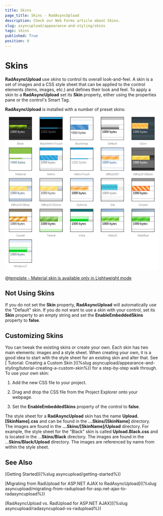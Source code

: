 ```yaml
---
title: Skins
page_title: Skins - RadAsyncUpload
description: Check our Web Forms article about Skins.
slug: asyncupload/appearance-and-styling/skins
tags: skins
published: True
position: 0
---
```


# Skins

**RadAsyncUpload** use *skins* to control its overall look-and-feel. A skin is a set of images and a CSS style sheet that can be applied to the control elements (items, images, etc.) and defines their look and feel. To apply a skin to a **RadAsyncUpload** set its **Skin** property, either using the properties pane or the control's Smart Tag.

**RadAsyncUpload** is installed with a number of preset skins:![Skins](images/asyncupload-skins.png) 


 @[template - Material skin is available only in Lightweight mode](/_templates/common/skins-notes.md#material-only-in-lightweight) 




## Not Using Skins

If you do not set the **Skin** property, **RadAsyncUpload** will automatically use the "Default" skin. If you do not want to use a skin with your control, set its **Skin** property to an empty string and set the **EnableEmbeddedSkins** property to **false**.

## Customizing Skins

You can tweak the existing skins or create your own. Each skin has two main elements: images and a style sheet. When creating your own, it is a good idea to start with the style sheet for an existing skin and alter that. See [ Tutorial: Creating a Custom Skin ]({%slug asyncupload/appearance-and-styling/tutorial-creating-a-custom-skin%}) for a step-by-step walk through. To use your own skin:

1. Add the new CSS file to your project.

1. Drag and drop the CSS file from the Project Explorer onto your webpage.

1. Set the **EnableEmbeddedSkins** property of the control to **false**.

The style sheet for a **RadAsyncUpload** skin has the name **Upload.[SkinName].css** and can be found in the **...Skins/[SkinName]** directory. The images are found in the **...Skins/[SkinName]/Upload** directory. For example, the style sheet for the "Black" skin is called **Upload.Black.css** and is located in the ...**Skins/Black** directory. The images are found in the ...**Skins/Black/Upload** directory. The images are referenced by name from within the style sheet.

## See Also

[Getting Started]({%slug asyncupload/getting-started%})

[Migrating from RadUpload for ASP.NET AJAX to RadAsyncUpload]({%slug asyncupload/migrating-from-radupload-for-asp.net-ajax-to-radasyncupload%})

[RadAsyncUpload vs. RadUpload for ASP.NET AJAX]({%slug asyncupload/radasyncupload-vs-radupload%})

